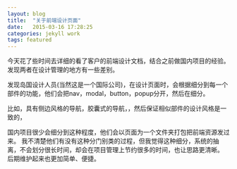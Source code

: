 ```yaml
---
layout: blog
title:  "关于前端设计页面"
date:   2015-03-16 17:28:25
categories: jekyll work
tags: featured
---
```


今天花了些时间去详细的看了客户的前端设计文档，结合之前做国内项目的经验。发现两者在设计管理的地方有一些差别。

发现岛国设计人员(当然这是一个国际公司)，在设计页面时，会根据细分到每一个部件的功能，他们会把nav，modal，button，popup分开，然后在细分。

比如，具有侧边风格的导航，胶囊式的导航，，然后保证相似部件的设计风格是一致的，

国内项目很少会细分到这种程度，他们会以页面为一个文件夹打包把前端资源发过来。
我不清楚他们有没有这种分门别类的过程，但我觉得这种细分，系统的抽离，不会划分很长时间，却会在项目管理上节约很多的时间，也让思路更清晰。
后期维护起来也更加简单、便捷。
